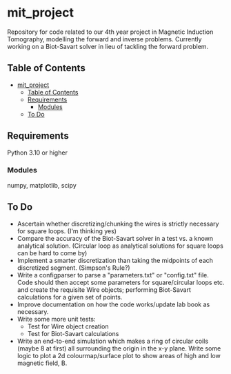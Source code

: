 # mit_project
Repository for code related to our 4th year project in Magnetic Induction Tomography, modelling the forward and inverse problems. Currently working on a Biot-Savart solver in lieu of tackling the forward problem.

## Table of Contents
- [mit_project](#mit_project)
  - [Table of Contents](#table-of-contents)
  - [Requirements](#requirements)
    - [Modules](#modules)
  - [To Do](#to-do)

## Requirements
Python 3.10 or higher

### Modules
numpy, matplotlib, scipy

## To Do
- Ascertain whether discretizing/chunking the wires is strictly necessary for square loops. (I'm thinking yes)
- Compare the accuracy of the Biot-Savart solver in a test vs. a known analytical solution. (Circular loop as analytical solutions for square loops can be hard to come by)
- Implement a smarter discretization than taking the midpoints of each discretized segment. (Simpson's Rule?)
- Write a configparser to parse a "parameters.txt" or "config.txt" file. Code should then accept some parameters for square/circular loops etc. and create the requisite Wire objects; performing Biot-Savart calculations for a given set of points. 
- Improve documentation on how the code works/update lab book as necessary.
- Write some more unit tests:
  - Test for Wire object creation
  - Test for Biot-Savart calculations
- Write an end-to-end simulation which makes a ring of circular coils (maybe 8 at first) all surrounding the origin in the x-y plane. Write some logic to plot a 2d colourmap/surface plot to show areas of high and low magnetic field, B. 
